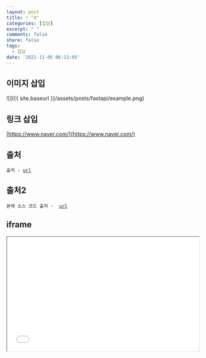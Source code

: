 ```yaml
---
layout: post
title: ! "4"
categories: [잡담]
excerpt: " "
comments: false
share: false
tags:
  - 잡담
date: '2021-11-05 06:13:05'
---
```


## 이미지 삽입
![]({{ site.baseurl }}/assets/posts/fastapi/example.png)

## 링크 삽입
[https://www.naver.com/](https://www.naver.com/)

## 출처
<p><code class="language-plaintext highlighter-rouge">출처 - <a href="url">url</a></code></p>

## 출처2
<p><code class="language-plaintext highlighter-rouge"><span style="display: inline-block;padding-right: 8px;">본래 소스 코드 출처 - </span><a href="url">url</a></code></p>

## iframe
<iframe src="/assets/posts/game/auto-rpg-battle.html" style="width: 100%;height: 300px;"></iframe>